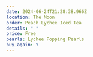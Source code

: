 ```yaml
---
date: 2024-06-24T21:28:38.966Z
location: Thé Moon
order: Peach Lychee Iced Tea
details: " "
price: Free
pearls: Lychee Popping Pearls
buy_again: Y
---
```

